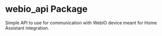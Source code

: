 # webio_api Package

Simple API to use for communication with WebIO device meant for Home Assistant integration.

